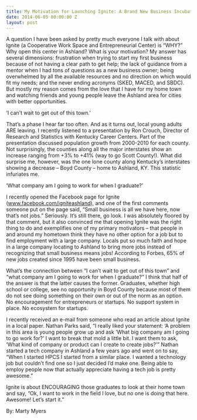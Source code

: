 ```yaml
---
title: My Motivation for Launching Ignite: A Brand New Business Incubator in Ashland, KY
date: 2014-06-05 00:00:00 Z
layout: post
---
```

 
<p>A question I have been asked by pretty much everyone I talk with about Ignite (a Cooperative Work Space and Entrepreneurial Center) is “WHY?” Why open this center in Ashland? What is your motivation? My answer has several dimensions: frustration when trying to start my first business because of not having a clear path to get help; the lack of guidance from a mentor when I had tons of questions as a new business owner; being overwhelmed by all the available resources and no direction on which would fit my needs; and the never ending acronyms (SKED, MACED, and SBDC). But mostly my reason comes from the love that I have for my home town and watching friends and young people leave the Ashland area for cities with better opportunities.</p>
<p>‘I can’t wait to get out of this town.’</p>
<p>That’s a phase I hear far too often. And as it turns out, local young adults ARE leaving. I recently listened to a presentation by Ron Crouch, Director of Research and Statistics with Kentucky Career Centers. Part of the presentation discussed population growth from 2000-2010 for each county. Not surprisingly, the counties along all the major interstates show an increase ranging from +3% to +41% (way to go Scott County!). What did surprise me, however, was the one lone county along Kentucky’s interstates showing a decrease – Boyd County – home to Ashland, KY. This statistic infuriates me.</p>
<p>‘What company am I going to work for when I graduate?’</p>
<p>I recently opened the Facebook page for Ignite (<a href="http://www.facebook.com/igniteashland" target="_blank">www.facebook.com/igniteashland</a>), and one of the first comments someone put on the page said, “Small business is all we have here, now that’s not jobs.” Seriously. It’s still there, go look. I was absolutely floored by that comment, but it also convinced me that opening Ignite was the right thing to do and exemplifies one of my primary motivators – that people in and around my hometown think they have no other option for a job but to find employment with a large company. Locals put so much faith and hope in a large company locating to Ashland to bring more jobs instead of recognizing that small business means jobs! According to Forbes, 65% of new jobs created since 1995 have been small business.</p>
<p>What’s the connection between “I can’t wait to get out of this town” and “what company am I going to work for when I graduate?” I think that half of the answer is that the latter causes the former. Graduates, whether high school or college, see no opportunity in Boyd County because most of them do not see doing something on their own or out of the norm as an option. No encouragement for entrepreneurs or startups. No support system in place. No ecosystem for startups.</p>
<p>I recently received an e-mail from someone who read an article about Ignite in a local paper. Nathan Parks said, “I really liked your statement: ‘A problem in this area is young people grow up and ask ‘What big company am I going to go work for?’ I want to break that mold a little bit. I want them to ask, ‘What kind of company or product can I create to create jobs?’”  Nathan started a tech company in Ashland a few years ago and went on to say, “When I started HPCS I started from a similar place. I wanted a technology job but couldn’t find one so I just decided I’d make one. Being able to employ people now that actually appreciate having a tech job is pretty awesome.”</p>
<p>Ignite is about ENCOURAGING those graduates to look at their home town and say, “Ok, I want to work in the field I love, but no one is doing that here. Awesome! Let’s start it.” </p>
<p>By: Marty Myers</p>
